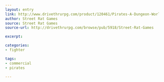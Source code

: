 ```yaml
---
layout: entry
link: http://www.drivethrurpg.com/product/120461/Pirates-A-Dungeon-World-Sourcebook
author: Street Rat Games
source: Street Rat Games
source-url: http://drivethrurpg.com/browse/pub/5918/Street-Rat-Games

excerpt:

categories:
- fighter

tags:
- commercial
- pirates

---
```

